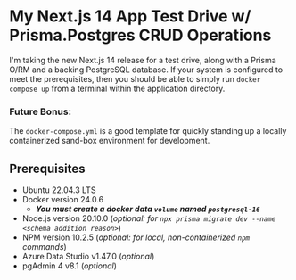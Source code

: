 # My Next.js 14 App Test Drive w/ Prisma.Postgres CRUD Operations
I'm taking the new Next.js 14 release for a test drive, along with a Prisma O/RM and a backing PostgreSQL database. If your system is configured to meet the prerequisites, then you should be able to simply run `docker compose up` from a terminal within the application directory.

### Future Bonus:
The `docker-compose.yml` is a good template for quickly standing up a locally containerized sand-box environment for development.

## Prerequisites
- Ubuntu 22.04.3 LTS
- Docker version 24.0.6
  - ***You must create a docker data `volume` named `postgresql-16`*** 
- Node.js version 20.10.0 (*optional: for `npx prisma migrate dev --name <schema addition reason>`*)
- NPM version 10.2.5 (*optional: for local, non-containerized `npm` commands*)
- Azure Data Studio v1.47.0 (*optional*)
- pgAdmin 4 v8.1 (*optional*)
